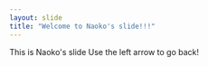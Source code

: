 ```yaml
---
layout: slide
title: "Welcome to Naoko's slide!!!"
---
```

This is Naoko's slide
Use the left arrow to go back!
